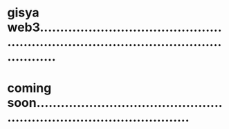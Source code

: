 # gisya web3..............................................................................................................
# coming soon...........................................................................................
